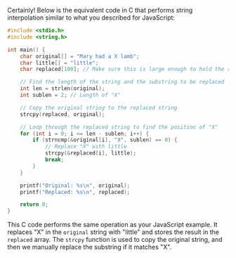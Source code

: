  Certainly! Below is the equivalent code in C that performs string interpolation similar to what you described for JavaScript:

```c
#include <stdio.h>
#include <string.h>

int main() {
    char original[] = "Mary had a X lamb";
    char little[] = "little";
    char replaced[100]; // Make sure this is large enough to hold the result

    // Find the length of the string and the substring to be replaced
    int len = strlen(original);
    int sublen = 2; // Length of "X"

    // Copy the original string to the replaced string
    strcpy(replaced, original);

    // Loop through the replaced string to find the position of "X"
    for (int i = 0; i <= len - sublen; i++) {
        if (strncmp(&original[i], "X", sublen) == 0) {
            // Replace "X" with little
            strcpy(&replaced[i], little);
            break;
        }
    }

    printf("Original: %s\n", original);
    printf("Replaced: %s\n", replaced);

    return 0;
}
```

This C code performs the same operation as your JavaScript example. It replaces "X" in the `original` string with "little" and stores the result in the `replaced` array. The `strcpy` function is used to copy the original string, and then we manually replace the substring if it matches "X".
